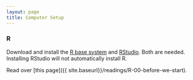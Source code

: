 ```yaml
---
layout: page
title: Computer Setup
---
```


### R

Download and install the [R base system](http://cran.rstudio.com/) and [RStudio](http://www.rstudio.com/products/rstudio/download/). Both are needed. Installing RStudio will not automatically install R.

Read over [this page]({{ site.baseurl}}/readings/R-00-before-we-start).